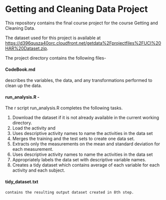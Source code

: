 # Getting and Cleaning Data Project
  This repository contains the final course project for the course Getting and Cleaning Data.
  
  
  The dataset used for this project is available at https://d396qusza40orc.cloudfront.net/getdata%2Fprojectfiles%2FUCI%20HAR%20Dataset.zip.
  
  
  The project directory contains the following files-
    
#### CodeBook.md
   describes the variables, the data, and any transformations performed to clean up the data.
#### run_analysis.R - 

The r script run_analysis.R completes the following tasks.

1. Download the dataset if it is not already available in the current working directory.
2. Load the activity and 
3. Uses descriptive activity names to name the activities in the data set
4. Merges the training and the test sets to create one data set.
5. Extracts only the measurements on the mean and standard deviation for each measurement. 
6. Uses descriptive activity names to name the activities in the data set
7. Appropriately labels the data set with descriptive variable names. 
8. Creates a tidy dataset which contains average of each variable for each activity and each subject.       


#### tidy_dataset.txt
    contains the resulting output dataset created in 8th step.
